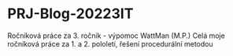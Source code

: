 # PRJ-Blog-20223IT
Ročníková práce za 3. ročník  - výpomoc WattMan (M.P.)
Celá moje ročníková práce za 1. a 2. pololetí, řešení procedurální metodou

